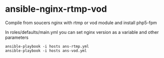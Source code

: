 # ansible-nginx-rtmp-vod

Compile from soucers nginx with rtmp or vod module and install php5-fpm 

In roles/defaults/main.yml you can set nginx version as a variable and other parameters
```
ansible-playbook -i hosts ans-rtmp.yml
ansible-playbook -i hosts ans-vod.yml
```
